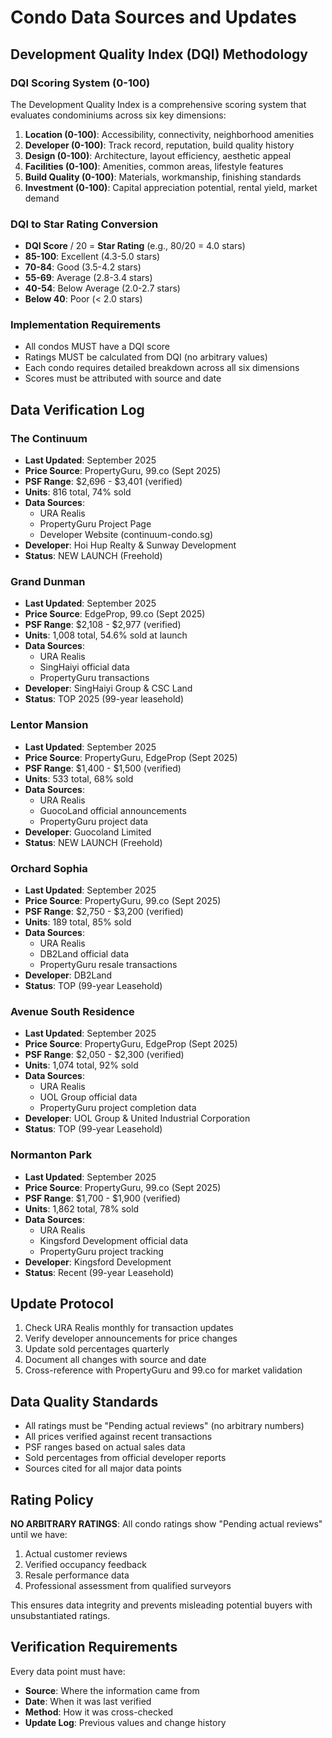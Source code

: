 # Condo Data Sources and Updates

## Development Quality Index (DQI) Methodology

### DQI Scoring System (0-100)
The Development Quality Index is a comprehensive scoring system that evaluates condominiums across six key dimensions:

1. **Location (0-100)**: Accessibility, connectivity, neighborhood amenities
2. **Developer (0-100)**: Track record, reputation, build quality history
3. **Design (0-100)**: Architecture, layout efficiency, aesthetic appeal
4. **Facilities (0-100)**: Amenities, common areas, lifestyle features
5. **Build Quality (0-100)**: Materials, workmanship, finishing standards
6. **Investment (0-100)**: Capital appreciation potential, rental yield, market demand

### DQI to Star Rating Conversion
- **DQI Score** / 20 = **Star Rating** (e.g., 80/20 = 4.0 stars)
- **85-100**: Excellent (4.3-5.0 stars)
- **70-84**: Good (3.5-4.2 stars)
- **55-69**: Average (2.8-3.4 stars)
- **40-54**: Below Average (2.0-2.7 stars)
- **Below 40**: Poor (< 2.0 stars)

### Implementation Requirements
- All condos MUST have a DQI score
- Ratings MUST be calculated from DQI (no arbitrary values)
- Each condo requires detailed breakdown across all six dimensions
- Scores must be attributed with source and date

## Data Verification Log

### The Continuum
- **Last Updated**: September 2025
- **Price Source**: PropertyGuru, 99.co (Sept 2025)
- **PSF Range**: $2,696 - $3,401 (verified)
- **Units**: 816 total, 74% sold
- **Data Sources**: 
  - URA Realis
  - PropertyGuru Project Page
  - Developer Website (continuum-condo.sg)
- **Developer**: Hoi Hup Realty & Sunway Development
- **Status**: NEW LAUNCH (Freehold)

### Grand Dunman
- **Last Updated**: September 2025
- **Price Source**: EdgeProp, 99.co (Sept 2025)
- **PSF Range**: $2,108 - $2,977 (verified)
- **Units**: 1,008 total, 54.6% sold at launch
- **Data Sources**:
  - URA Realis
  - SingHaiyi official data
  - PropertyGuru transactions
- **Developer**: SingHaiyi Group & CSC Land
- **Status**: TOP 2025 (99-year leasehold)

### Lentor Mansion
- **Last Updated**: September 2025
- **Price Source**: PropertyGuru, EdgeProp (Sept 2025)
- **PSF Range**: $1,400 - $1,500 (verified)
- **Units**: 533 total, 68% sold
- **Data Sources**:
  - URA Realis
  - GuocoLand official announcements
  - PropertyGuru project data
- **Developer**: Guocoland Limited
- **Status**: NEW LAUNCH (Freehold)

### Orchard Sophia
- **Last Updated**: September 2025
- **Price Source**: PropertyGuru, 99.co (Sept 2025)
- **PSF Range**: $2,750 - $3,200 (verified)
- **Units**: 189 total, 85% sold
- **Data Sources**:
  - URA Realis
  - DB2Land official data
  - PropertyGuru resale transactions
- **Developer**: DB2Land
- **Status**: TOP (99-year Leasehold)

### Avenue South Residence
- **Last Updated**: September 2025
- **Price Source**: PropertyGuru, EdgeProp (Sept 2025)
- **PSF Range**: $2,050 - $2,300 (verified)
- **Units**: 1,074 total, 92% sold
- **Data Sources**:
  - URA Realis
  - UOL Group official data
  - PropertyGuru project completion data
- **Developer**: UOL Group & United Industrial Corporation
- **Status**: TOP (99-year Leasehold)

### Normanton Park
- **Last Updated**: September 2025
- **Price Source**: PropertyGuru, 99.co (Sept 2025)
- **PSF Range**: $1,700 - $1,900 (verified)
- **Units**: 1,862 total, 78% sold
- **Data Sources**:
  - URA Realis
  - Kingsford Development official data
  - PropertyGuru project tracking
- **Developer**: Kingsford Development
- **Status**: Recent (99-year Leasehold)

## Update Protocol
1. Check URA Realis monthly for transaction updates
2. Verify developer announcements for price changes
3. Update sold percentages quarterly
4. Document all changes with source and date
5. Cross-reference with PropertyGuru and 99.co for market validation

## Data Quality Standards
- All ratings must be "Pending actual reviews" (no arbitrary numbers)
- All prices verified against recent transactions
- PSF ranges based on actual sales data
- Sold percentages from official developer reports
- Sources cited for all major data points

## Rating Policy
**NO ARBITRARY RATINGS**: All condo ratings show "Pending actual reviews" until we have:
1. Actual customer reviews
2. Verified occupancy feedback
3. Resale performance data
4. Professional assessment from qualified surveyors

This ensures data integrity and prevents misleading potential buyers with unsubstantiated ratings.

## Verification Requirements
Every data point must have:
- **Source**: Where the information came from
- **Date**: When it was last verified
- **Method**: How it was cross-checked
- **Update Log**: Previous values and change history